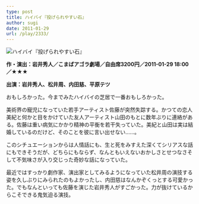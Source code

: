 ```yaml
---
type: post
title: ハイバイ『投げられやすい石』
author: sugi
date: 2011-01-29
url: /play/2333/
---
```

<img src="/images/play/20110129.jpg" alt="ハイバイ『投げられやすい石』" class="alignleft" />

**作・演出：岩井秀人／こまばアゴラ劇場／自由席3200円／2011-01-29 18:00／★★★**

**出演：岩井秀人、松井周、内田慈、平原テツ**

おもしろかった。今までみたハイバイの芝居で一番おもしろかった。

美術界の寵児になっていた若手アーティスト佐藤が突然失踪する。かつての恋人美紀と何かと目をかけていた友人アーティスト山田のもとに数年ぶりに連絡がある。佐藤は重い病気にかかり精神の平衡を若干失っていた。美紀と山田は実は結婚しているのだけど、そのことを彼に言い出せない......。

このシチュエーションからは人情話にも、生と死をみすえた深くてシリアスな話にもできそうだが、どちらにもならず、なんともいえないおかしさとせつなさそして不気味さが入り交じった奇妙な話になっていた。

最近ではすっかり劇作家、演出家としてみるようになっていた松井周の演技する姿を久しぶりにみられたのもよかったし、内田慈はなんかぞくっとする可愛かった。でもなんといっても佐藤を演じた岩井秀人がすごかった。力が抜けているからこそできる鬼気迫る演技。

